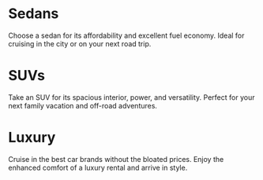 # Sedans
Choose a sedan for its affordability and excellent fuel economy. Ideal for cruising in the city or on your next road trip.

# SUVs
Take an SUV for its spacious interior, power, and versatility. Perfect for your next family vacation and off-road adventures.

# Luxury
Cruise in the best car brands without the bloated prices. Enjoy the enhanced comfort of a luxury rental and arrive in style.